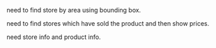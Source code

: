 need to find store by area using bounding box.

need to find stores which have sold the product and then show prices.

need store info and product info.